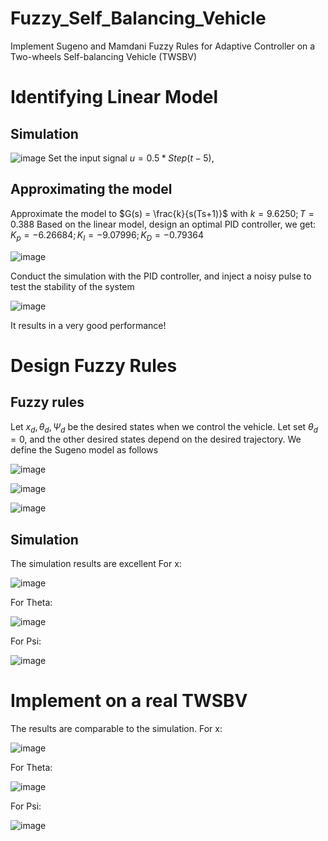 # Fuzzy_Self_Balancing_Vehicle
Implement Sugeno and Mamdani Fuzzy Rules for Adaptive Controller on a Two-wheels Self-balancing Vehicle (TWSBV)
# Identifying Linear Model
## Simulation

![image](https://github.com/duongdinhph/Fuzzy_Self_Balancing_Vehicle/assets/56771011/0b30f06a-21a4-43ca-ae90-540ca2532fc6)
Set the input signal $u = 0.5  * Step(t-5)$,
## Approximating the model

Approximate the model to $G(s) = \frac{k}{s(Ts+1)}$ with $k=9.6250; T=0.388$
Based on the linear model, design an optimal PID controller, we get: $K_p=-6.26684; K_I=-9.07996; K_D=-0.79364$

![image](https://github.com/duongdinhph/Fuzzy_Self_Balancing_Vehicle/assets/56771011/f5436126-0863-49f2-93d7-32d15bb85213)

Conduct the simulation with the PID controller, and inject a noisy pulse to test the stability of the system

![image](https://github.com/duongdinhph/Fuzzy_Self_Balancing_Vehicle/assets/56771011/4cfdcbb4-cf2a-4181-b462-ebe48e2dabd4)

It results in a very good performance!
# Design Fuzzy Rules
## Fuzzy rules
Let $x_d, \theta_d, \Psi_d$ be the desired states when we control the vehicle. Let set $\theta_d = 0$, and the other desired states depend on the desired trajectory.
We define the Sugeno model as follows

![image](https://github.com/duongdinhph/Fuzzy_Self_Balancing_Vehicle/assets/56771011/f384042c-9db5-4f1f-ac67-914097177e8e)


![image](https://github.com/duongdinhph/Fuzzy_Self_Balancing_Vehicle/assets/56771011/e5760b8c-8fdf-45ab-9859-74d37e21ae95)


![image](https://github.com/duongdinhph/Fuzzy_Self_Balancing_Vehicle/assets/56771011/c20aa509-55e4-4154-9418-cb9f4c46023e)

## Simulation
The simulation results are excellent
For x:

![image](https://github.com/duongdinhph/Fuzzy_Self_Balancing_Vehicle/assets/56771011/d9dbb0ba-2bba-468a-860a-b35ec5cab605)


For Theta:

![image](https://github.com/duongdinhph/Fuzzy_Self_Balancing_Vehicle/assets/56771011/df57222e-0aad-41da-99a8-7f19d69d0e22)


For Psi:

![image](https://github.com/duongdinhph/Fuzzy_Self_Balancing_Vehicle/assets/56771011/c23ec582-af23-4ee6-9cc5-d12d45c0f9a0)


# Implement on a real TWSBV
The results are comparable to the simulation.
For x:

![image](https://github.com/duongdinhph/Fuzzy_Self_Balancing_Vehicle/assets/56771011/8b77bd63-ac28-4cdb-98d4-d72fd42b2992)


For Theta:

![image](https://github.com/duongdinhph/Fuzzy_Self_Balancing_Vehicle/assets/56771011/af2efa8c-c21a-4965-86be-44bb3022b1c4)


For Psi:

![image](https://github.com/duongdinhph/Fuzzy_Self_Balancing_Vehicle/assets/56771011/d9160dae-a4e9-49f6-abd1-cdc482577632)



